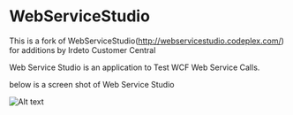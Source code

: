 WebServiceStudio
================

This is a fork of WebServiceStudio(http://webservicestudio.codeplex.com/) for additions by Irdeto Customer Central

Web Service Studio is an application to Test WCF Web Service Calls.

below is a screen shot of Web Service Studio

![Alt text](https://github.com/irdetocustomercentral/WebServiceStudio/master/WebServiceStudioPic.jpg "Web Service Studio Screen Shot") 

